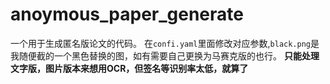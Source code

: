 # anoymous_paper_generate
一个用于生成匿名版论文的代码。
在`confi.yaml`里面修改对应参数,`black.png`是我随便截的一个黑色替换的图，如有需要自己更换为马赛克版的也行。
**只能处理文字版，图片版本来想用OCR，但签名等识别率太低，就算了**
